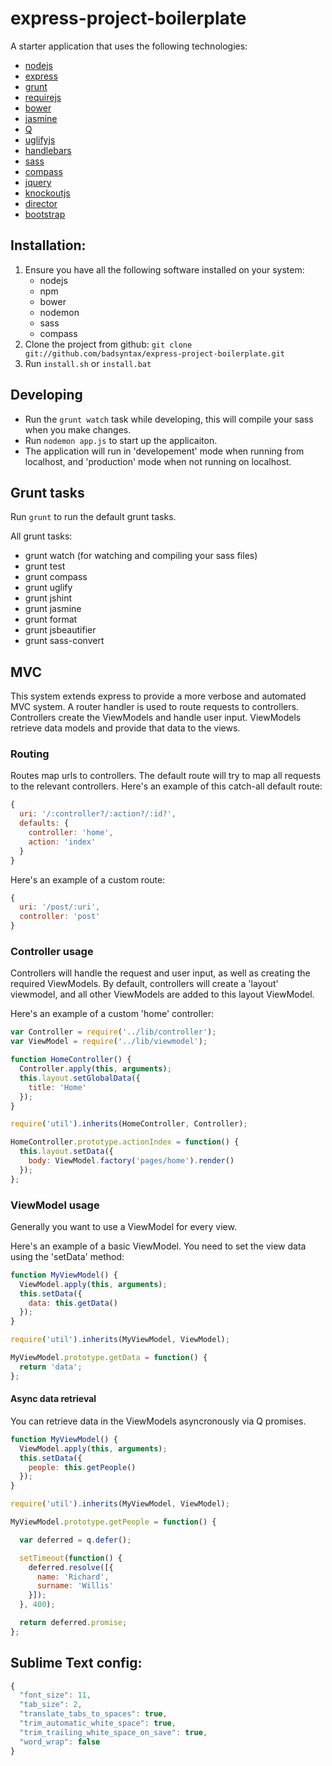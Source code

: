 # express-project-boilerplate

A starter application that uses the following technologies:

* [nodejs](http://nodejs.org/)
* [express](http://expressjs.com/)
* [grunt](http://gruntjs.com/)
* [requirejs](http://requirejs.org/)
* [bower](http://bower.io/)
* [jasmine](http://pivotal.github.io/jasmine/)
* [Q](http://documentup.com/kriskowal/q)
* [uglifyjs](https://github.com/mishoo/UglifyJS)
* [handlebars](http://handlebarsjs.com/)
* [sass](http://sass-lang.com/)
* [compass](http://compass-style.org/)
* [jquery](http://jquery.com/)
* [knockoutjs](http://knockoutjs.com/)
* [director](https://github.com/flatiron/director)
* [bootstrap](http://twitter.github.io/bootstrap/)

## Installation:

1. Ensure you have all the following software installed on your system:
    * nodejs
    * npm
    * bower
    * nodemon
    * sass
    * compass
2. Clone the project from github: `git clone git://github.com/badsyntax/express-project-boilerplate.git`
3. Run `install.sh` or `install.bat`

## Developing

* Run the `grunt watch` task while developing, this will compile your sass when you make changes.
* Run `nodemon app.js` to start up the applicaiton.
* The application will run in 'developement' mode when running from localhost, and 'production' mode when not running on localhost.

## Grunt tasks

Run `grunt` to run the default grunt tasks.

All grunt tasks:

* grunt watch (for watching and compiling your sass files)
* grunt test
* grunt compass
* grunt uglify
* grunt jshint
* grunt jasmine
* grunt format
* grunt jsbeautifier
* grunt sass-convert

## MVC

This system extends express to provide a more verbose and automated MVC system. A router handler is used to
route requests to controllers. Controllers create the ViewModels and handle user input. ViewModels retrieve data
models and provide that data to the views.

### Routing

Routes map urls to controllers. The default route will try to map all requests to the relevant controllers. 
Here's an example of this catch-all default route:

```javascript
{
  uri: '/:controller?/:action?/:id?',
  defaults: {
    controller: 'home',
    action: 'index'
  }
}
```
    
Here's an example of a custom route:

```javascript
{
  uri: '/post/:uri',
  controller: 'post'
}
````

### Controller usage

Controllers will handle the request and user input, as well as creating the required ViewModels. By default, 
controllers will create a 'layout' viewmodel, and all other ViewModels are added to this layout ViewModel.

Here's an example of a custom 'home' controller:

```javascript
var Controller = require('../lib/controller');
var ViewModel = require('../lib/viewmodel');

function HomeController() {
  Controller.apply(this, arguments);
  this.layout.setGlobalData({
    title: 'Home'
  }); 
}

require('util').inherits(HomeController, Controller);

HomeController.prototype.actionIndex = function() {
  this.layout.setData({
    body: ViewModel.factory('pages/home').render()
  });
};
````

### ViewModel usage

Generally you want to use a ViewModel for every view. 

Here's an example of a basic ViewModel. You need to set the view data using the 'setData' method:

```javascript
function MyViewModel() {
  ViewModel.apply(this, arguments);
  this.setData({
    data: this.getData()
  });
}

require('util').inherits(MyViewModel, ViewModel);

MyViewModel.prototype.getData = function() {
  return 'data';
};
```

#### Async data retrieval

You can retrieve data in the ViewModels asyncronously via Q promises.

```javascript
function MyViewModel() {
  ViewModel.apply(this, arguments);
  this.setData({
    people: this.getPeople()
  });
}

require('util').inherits(MyViewModel, ViewModel);

MyViewModel.prototype.getPeople = function() {

  var deferred = q.defer();

  setTimeout(function() {
    deferred.resolve([{
      name: 'Richard',
      surname: 'Willis'
    }]);
  }, 400);

  return deferred.promise;
};
```

## Sublime Text config:

```javascript
{
  "font_size": 11,
  "tab_size": 2,
  "translate_tabs_to_spaces": true,
  "trim_automatic_white_space": true,
  "trim_trailing_white_space_on_save": true,
  "word_wrap": false
}
```

